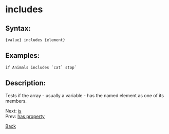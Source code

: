 # includes

## Syntax:
`{value} includes {element}`

## Examples:
``if Animals includes `cat` stop` ``

## Description:
Tests if the array - usually a variable - has the named element as one of its members.

Next: [is](is.md)  
Prev: [has property](hasProperty.md)

[Back](../../README.md)
